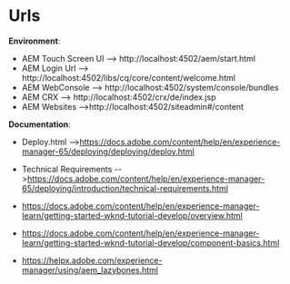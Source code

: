 # Urls  
**Environment**:
* AEM Touch Screen UI --> http://localhost:4502/aem/start.html
* AEM Login Url --> http://localhost:4502/libs/cq/core/content/welcome.html
* AEM WebConsole --> http://localhost:4502/system/console/bundles
* AEM CRX --> http://localhost:4502/crx/de/index.jsp
* AEM Websites -->http://localhost:4502/siteadmin#/content

**Documentation**:
* Deploy.html -->https://docs.adobe.com/content/help/en/experience-manager-65/deploying/deploying/deploy.html
* Technical Requirements -->https://docs.adobe.com/content/help/en/experience-manager-65/deploying/introduction/technical-requirements.html

* https://docs.adobe.com/content/help/en/experience-manager-learn/getting-started-wknd-tutorial-develop/overview.html
* https://docs.adobe.com/content/help/en/experience-manager-learn/getting-started-wknd-tutorial-develop/component-basics.html
* https://helpx.adobe.com/experience-manager/using/aem_lazybones.html



